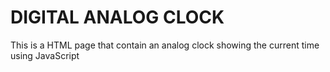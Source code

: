 # DIGITAL ANALOG CLOCK

This is a HTML page that contain an analog clock showing the current time using JavaScript